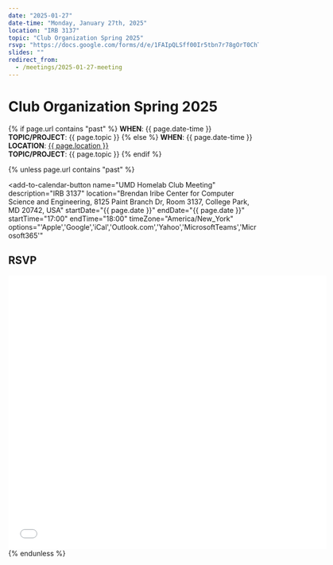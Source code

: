 ```yaml
---
date: "2025-01-27"
date-time: "Monday, January 27th, 2025"
location: "IRB 3137"
topic: "Club Organization Spring 2025"
rsvp: "https://docs.google.com/forms/d/e/1FAIpQLSff00Ir5tbn7r78gOrT0ChTzdmCBFCKZGHJMs8s6TnqjvAG2A/viewform?embedded=true"
slides: ""
redirect_from:
  - /meetings/2025-01-27-meeting
---
```


# Club Organization Spring 2025

{% if page.url contains "past" %}
**WHEN**: {{ page.date-time }}\
**TOPIC/PROJECT**: {{ page.topic }}
{% else %}
**WHEN**: {{ page.date-time }}\
**LOCATION**: <a href="https://iribe.umd.edu/" target="_blank">{{ page.location }}</a>\
**TOPIC/PROJECT**: {{ page.topic }}
{% endif %}

{% unless page.url contains "past" %}

<script src="https://cdn.jsdelivr.net/npm/add-to-calendar-button@2" async defer></script>

<add-to-calendar-button
name="UMD Homelab Club Meeting"
description="IRB 3137"
location="Brendan Iribe Center for Computer Science and Engineering, 8125 Paint Branch Dr, Room 3137, College Park, MD 20742, USA"
startDate="{{ page.date }}"
endDate="{{ page.date }}"
startTime="17:00"
endTime="18:00"
timeZone="America/New_York"
options="'Apple','Google','iCal','Outlook.com','Yahoo','MicrosoftTeams','Microsoft365'"

> </add-to-calendar-button>

## RSVP

<iframe src="{{ page.rsvp }}" width="640" height="551" frameborder="0" marginheight="0" marginwidth="0">Loading…</iframe>
{% endunless %}

<!-- ## Slides

<a href="{{ page.slides }}">Meeting slides</a> -->
